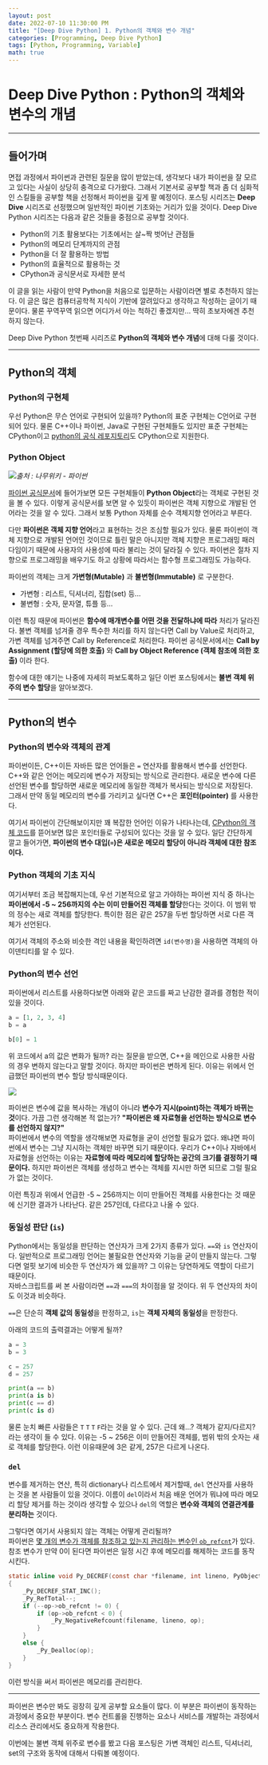```yaml
---
layout: post
date: 2022-07-10 11:30:00 PM
title: "[Deep Dive Python] 1. Python의 객체와 변수 개념"
categories: [Programming, Deep Dive Python]
tags: [Python, Programming, Variable]
math: true
---
```


# Deep Dive Python : Python의 객체와 변수의 개념

---

## 들어가며

면접 과정에서 파이썬과 관련된 질문을 많이 받았는데, 생각보다 내가 파이썬을 잘 모르고 있다는 사실이 상당히 충격으로 다가왔다. 그래서 기본서로 공부할 책과 좀 더 심화적인 스킬들을 공부할 책을 선정해서 파이썬을 깊게 팔 예정이다. 포스팅 시리즈는 **Deep Dive** 시리즈로 선정했으며 일반적인 파이썬 기초와는 거리가 있을 것이다. Deep Dive Python 시리즈는 다음과 같은 것들을 중점으로 공부할 것이다.

- Python의 기초 활용보다는 기초에서는 살~짝 벗어난 관점들
- Python의 메모리 단계까지의 관점
- Python을 더 잘 활용하는 방법
- Python의 효율적으로 활용하는 것
- CPython과 공식문서로 자세한 분석

이 글을 읽는 사람이 만약 Python을 처음으로 입문하는 사람이라면 별로 추천하지 않는다. 이 글은 많은 컴퓨터공학적 지식이 기반에 깔려있다고 생각하고 작성하는 글이기 때문이다. 물론 꾸역꾸역 읽으면 어디가서 아는 척하긴 좋겠지만... 딱히 초보자에겐 추천하지 않는다.

Deep Dive Python 첫번째 시리즈로 **Python의 객체와 변수 개념**에 대해 다룰 것이다.

---

## Python의 객체

### Python의 구현체

우선 Python은 무슨 언어로 구현되어 있을까? Python의 표준 구현체는 C언어로 구현되어 있다. 물론 C++이나 파이썬, Java로 구현된 구현체들도 있지만 표준 구현체는 CPython이고 [python의 공식 레포지토리](https://github.com/python/cpython)도 CPython으로 지원한다. 

### Python Object

![](/image/deep/python/pyobject.png)*출처 : 나무위키 - 파이썬*

[파이썬 공식문서](https://docs.python.org/3/c-api/concrete.html)에 들어가보면 모든 구현체들이 **Python Object**라는 객체로 구현된 것을 볼 수 있다. 이렇게 공식문서를 보면 알 수 있듯이 파이썬은 객체 지향으로 개발된 언어라는 것을 알 수 있다. 그래서 보통 Python 자체를 순수 객체지향 언어라고 부른다.

다만 **파이썬은 객체 지향 언어**라고 표현하는 것은 조심할 필요가 있다. 물론 파이썬이 객체 지향으로 개발된 언어인 것이므로 틀린 말은 아니지만 객체 지향은 프로그래밍 패러다임이기 때문에 사용자의 사용성에 따라 불리는 것이 달라질 수 있다. 파이썬은 절차 지향으로 프로그래밍을 배우기도 하고 상황에 따라서는 함수형 프로그래밍도 가능하다.

파이썬의 객체는 크게 **가변형(Mutable)** 과 **불변형(Immutable)** 로 구분한다.

- 가변형 : 리스트, 딕셔너리, 집합(set) 등...
- 불변형 : 숫자, 문자열, 튜플 등...

이런 특징 때문에 파이썬은 **함수에 매개변수를 어떤 것을 전달하냐에 따라** 처리가 달라진다. 불변 객체를 넘겨줄 경우 특수한 처리를 하지 않는다면 Call by Value로 처리하고, 가변 객체를 넘겨주면 Call by Reference로 처리한다. 파이썬 공식문서에서는 **Call by Assignment (할당에 의한 호출)** 와 **Call by Object Reference (객체 참조에 의한 호출)** 이라 한다. 

함수에 대한 얘기는 나중에 자세히 파보도록하고 일단 이번 포스팅에서는 **불변 객체 위주의 변수 할당**을 알아보겠다.

---

## Python의 변수

### Python의 변수와 객체의 관계

파이썬이든, C++이든 자바든 많은 언어들은 `=` 연산자를 활용해서 변수를 선언한다. C++와 같은 언어는 메모리에 변수가 저장되는 방식으로 관리한다. 새로운 변수에 다른 선언된 변수를 할당하면 새로운 메모리에 동일한 객체가 복사되는 방식으로 저장된다. 그래서 만약 동일 메모리의 변수를 가리키고 싶다면 C++은 **포인터(pointer)** 를 사용한다.  

여기서 파이썬이 간단해보이지만 꽤 복잡한 언어인 이유가 나타나는데, [CPython의 객체 코드](https://github.com/python/cpython/tree/main/Objects)를 뜯어보면 많은 포인터들로 구성되어 있다는 것을 알 수 있다. 일단 간단하게 깔고 들어가면, **파이썬의 변수 대입(`=`)은 새로운 메모리 할당이 아니라 객체에 대한 참조이다.**

### Python 객체의 기초 지식

여기서부터 조금 복잡해지는데, 우선 기본적으로 알고 가야하는 파이썬 지식 중 하나는 **파이썬에서 -5 ~ 256까지의 수는 이미 만들어진 객체를 할당**한다는 것이다. 이 범위 밖의 정수는 새로 객체를 할당한다. 특이한 점은 같은 257을 두번 할당하면 서로 다른 객체가 선언된다.

여기서 객체의 주소와 비슷한 격인 내용을 확인하려면 `id(변수명)`을 사용하면 객체의 아이덴티티를 알 수 있다.

### Python의 변수 선언

파이썬에서 리스트를 사용하다보면 아래와 같은 코드를 짜고 난감한 결과를 경험한 적이 있을 것이다.

```python
a = [1, 2, 3, 4]
b = a

b[0] = 1
```

위 코드에서 a의 값은 변화가 될까? 라는 질문을 받으면, C++을 메인으로 사용한 사람의 경우 변하지 않는다고 말할 것이다. 하지만 파이썬은 변하게 된다. 이유는 위에서 언급했던 파이썬의 변수 할당 방식때문이다. 

![](/image/deep/python/assign.png)

파이썬은 변수에 값을 복사하는 개념이 아니라 **변수가 지시(point)하는 객체가 바뀌는 것**이다. 가끔 그런 생각해본 적 없는가? **"파이썬은 왜 자료형을 선언하는 방식으로 변수를 선언하지 않지?"**  
파이썬에서 변수의 역할을 생각해보면 자료형을 굳이 선언할 필요가 없다. 왜냐면 파이썬에서 변수는 그냥 지시하는 객체만 바꾸면 되기 때문이다. 우리가 C++이나 자바에서 자료형을 선언하는 이유는 **자료형에 따라 메모리에 할당하는 공간의 크기를 결정하기 때문이다.** 하지만 파이썬은 객체를 생성하고 변수는 객체를 지시만 하면 되므로 그럴 필요가 없는 것이다.

이런 특징과 위에서 언급한 -5 ~ 256까지는 이미 만들어진 객체를 사용한다는 것 때문에 신기한 결과가 나타난다. 같은 257인데, 다르다고 나올 수 있다.

### 동일성 판단 (`is`)

Python에서는 동일성을 판단하는 연산자가 크게 2가지 종류가 있다. `==`와 `is` 연산자이다. 일반적으로 프로그래밍 언어는 불필요한 연산자와 기능을 굳이 만들지 않는다. 그렇다면 얼핏 보기에 비슷한 두 연산자가 왜 있을까? 그 이유는 당연하게도 역할이 다르기 때문이다.  
자바스크립트를 써 본 사람이라면 `==`과 `===`의 차이점을 알 것이다. 위 두 연산자의 차이도 이것과 비슷하다.

`==`은 단순히 **객체 값의 동일성**을 판정하고, `is`는 **객체 자체의 동일성**을 판정한다. 

아래의 코드의 출력결과는 어떻게 될까?

```python
a = 3
b = 3

c = 257
d = 257

print(a == b)
print(a is b)
print(c == d)
print(c is d)
```

물론 눈치 빠른 사람들은 `T` `T` `T` `F`라는 것을 알 수 있다. 근데 왜...? 객체가 같지/다르지? 라는 생각이 들 수 있다. 이유는 -5 ~ 256은 이미 만들어진 객체를, 범위 밖의 숫자는 새로 객체를 할당한다. 이런 이유때문에 3은 같게, 257은 다르게 나온다.

### `del`

변수를 제거하는 연산, 특히 dictionary나 리스트에서 제거할때, `del` 연산자를 사용하는 것을 본 사람들이 있을 것이다. 이름이 `del`이라서 처음 배운 언어가 뭐냐에 따라 메모리 할당 제거를 하는 것이라 생각할 수 있으나 `del`의 역할은 **변수와 객체의 연결관계를 분리하는** 것이다.

그렇다면 여기서 사용되지 않는 객체는 어떻게 관리될까?  
파이썬은 [몇 개의 변수가 객체를 참조하고 있는지 관리하는 변수인 `ob_refcnt`](https://github.com/python/cpython/blob/ef61b259e35a0249840184b59f43d8a7f9b095bc/Include/object.h#L102-L106)가 있다. 참조 변수가 만약 0이 된다면 파이썬은 일정 시간 후에 메모리를 해제하는 코드를 동작시킨다.

```c
static inline void Py_DECREF(const char *filename, int lineno, PyObject *op)
{
    _Py_DECREF_STAT_INC();
    _Py_RefTotal--;
    if (--op->ob_refcnt != 0) {
        if (op->ob_refcnt < 0) {
            _Py_NegativeRefcount(filename, lineno, op);
        }
    }
    else {
        _Py_Dealloc(op);
    }
}
```

이런 방식을 써서 파이썬은 메모리를 관리한다.

---

파이썬은 변수만 봐도 굉장히 깊게 공부할 요소들이 많다. 이 부분은 파이썬이 동작하는 과정에서 중요한 부분이다. 변수 컨트롤을 진행하는 요소나 서비스를 개발하는 과정에서 리소스 관리에서도 중요하게 작용한다.  

이번에는 불변 객체 위주로 변수를 봤고 다음 포스팅은 가변 객체인 리스트, 딕셔너리, set의 구조와 동작에 대해서 다뤄볼 예정이다.